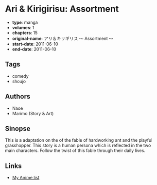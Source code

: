 # Ari &amp; Kirigirisu: Assortment

-   **type**: manga
-   **volumes**: 1
-   **chapters**: 15
-   **original-name**: アリ＆キリギリス ～ Assortment ～
-   **start-date**: 2011-06-10
-   **end-date**: 2011-06-10

## Tags

-   comedy
-   shoujo

## Authors

-   Naoe
-   Marimo (Story & Art)

## Sinopse

This is a adaptation on the of the fable of hardworking ant and the playful grasshopper. This story is a human persona which is reflected in the two main characters. Follow the twist of this fable through their daily lives.

## Links

-   [My Anime list](https://myanimelist.net/manga/26307/Ari___Kirigirisu__Assortment)
